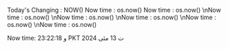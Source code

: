 Today's Changing : NOW()
Now time : os.now()
Now time : os.now()
\nNow time : os.now()
\nNow time : os.now()
\nNow time : os.now()
\nNow time : os.now()
\nNow time : os.now()

Now time: و 23:22:18 PKT ت 13 مئی 2024
